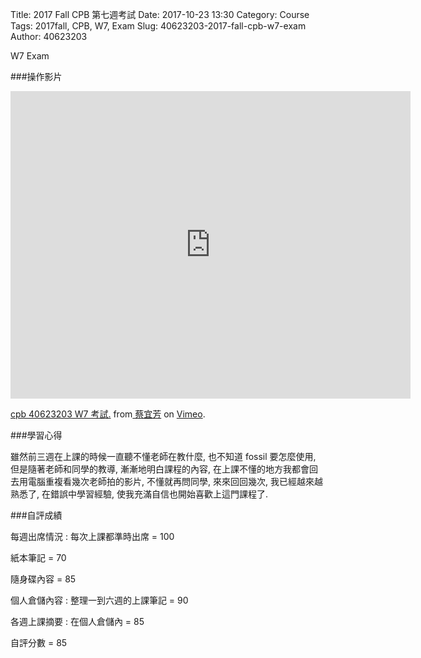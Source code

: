 Title: 2017 Fall CPB 第七週考試
Date: 2017-10-23 13:30
Category: Course
Tags: 2017fall, CPB, W7, Exam
Slug: 40623203-2017-fall-cpb-w7-exam
Author: 40623203

W7 Exam

<!-- PELICAN_END_SUMMARY -->

###操作影片

<iframe src="https://player.vimeo.com/video/240341828" width="640" height="492" frameborder="0" webkitallowfullscreen mozallowfullscreen allowfullscreen></iframe>
<p><a href="https://vimeo.com/240341828">cpb 40623203 W7 考試.</a> from<a href="https://vimeo.com/user73451938"> 蔡宜芳</a> on <a href="https://vimeo.com">Vimeo</a>.</p>

###學習心得

雖然前三週在上課的時候一直聽不懂老師在教什麼, 也不知道 fossil 要怎麼使用, 但是隨著老師和同學的教導, 漸漸地明白課程的內容, 在上課不懂的地方我都會回去用電腦重複看幾次老師拍的影片, 不懂就再問同學, 來來回回幾次, 我已經越來越熟悉了, 在錯誤中學習經驗, 使我充滿自信也開始喜歡上這門課程了.

###自評成績

每週出席情況 : 每次上課都準時出席 = 100

紙本筆記 = 70

隨身碟內容 = 85

個人倉儲內容 : 整理一到六週的上課筆記 = 90

各週上課摘要 : 在個人倉儲內 = 85

自評分數 = 85